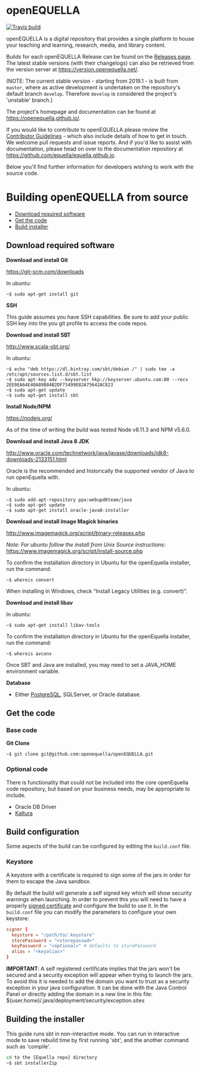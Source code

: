 # openEQUELLA

[![Travis build](https://travis-ci.com/openequella/openEQUELLA.svg?branch=develop)](https://travis-ci.com/openequella/openEQUELLA)

openEQUELLA is a digital repository that provides a single platform to house your teaching and
learning, research, media, and library content.

Builds for each openEQUELLA Release can be found on the [Releases
page](https://github.com/equella/Equella/releases "EQUELLA Releases"). The latest stable versions
(with their changelogs) can also be retrieved from the version server at
<https://version.openequella.net/>.

(NOTE: The current stable version - starting from 2019.1 - is built from `master`, where as active
development is undertaken on the repository's default branch `develop`. Therefore `develop` is
considered the project's 'unstable' branch.)

The project's homepage and documentation can be found at <https://openequella.github.io/>.

If you would like to contribute to openEQUELLA please review the [Contributor
Guidelines](CONTRIBUTING.md) - which also include details of how to get in touch. We welcome pull
requests and issue reports. And if you'd like to assist with documentation, please head on over to
the documentation repository at <https://github.com/equella/equella.github.io>.

Below you'll find further information for developers wishing to work with the source code.

# Building openEQUELLA from source

- [Download required software](#download-required-software)
- [Get the code](#get-the-code)
- [Build installer](#building-the-installer)

## Download required software

**Download and install Git**

<https://git-scm.com/downloads>

In ubuntu:

```
~$ sudo apt-get install git
```

**SSH**

This guide assumes you have SSH capabilities. Be sure to add your public SSH key into the you git profile to access the code repos.

**Download and install SBT**

<http://www.scala-sbt.org/>

In ubuntu:

```
~$ echo "deb https://dl.bintray.com/sbt/debian /" | sudo tee -a /etc/apt/sources.list.d/sbt.list
~$ sudo apt-key adv --keyserver hkp://keyserver.ubuntu.com:80 --recv 2EE0EA64E40A89B84B2DF73499E82A75642AC823
~$ sudo apt-get update
~$ sudo apt-get install sbt
```

**Install Node/NPM**

<https://nodejs.org/>

As of the time of writing the build was tested Node v8.11.3 and NPM v5.6.0.

**Download and install Java 8 JDK**

<http://www.oracle.com/technetwork/java/javase/downloads/jdk8-downloads-2133151.html>

Oracle is the recommended and historically the supported vendor of Java to run openEquella with.

In ubuntu:

```
~$ sudo add-apt-repository ppa:webupd8team/java
~$ sudo apt-get update
~$ sudo apt-get install oracle-java8-installer
```

**Download and install Image Magick binaries**

<http://www.imagemagick.org/script/binary-releases.php>

_Note: For ubuntu follow the install from Unix Source instructions:_
<https://www.imagemagick.org/script/install-source.php>

To confirm the installation directory in Ubuntu for the openEquella installer, run the command:

```
~$ whereis convert
```

When installing in Windows, check “Install Legacy Utilities (e.g. convert)”.

**Download and install libav**

In ubuntu:

```
~$ sudo apt-get install libav-tools
```

To confirm the installation directory in Ubuntu for the openEquella installer, run the command:

```
~$ whereis avconv
```

Once SBT and Java are installed, you may need to set a JAVA_HOME environment variable.

**Database**

- Either [PostgreSQL](https://www.postgresql.org/), SQLServer, or Oracle database.

## Get the code

### Base code

**Git Clone**

```
~$ git clone git@github.com:openequella/openEQUELLA.git
```

### Optional code

There is functionality that could not be included into the core openEquella code repository, but based on your business needs, may be appropriate to include.

- Oracle DB Driver
- [Kaltura](https://github.com/equella/Equella-Kaltura)

## Build configuration

Some aspects of the build can be configured by editing the `build.conf` file.

### Keystore

A keystore with a certificate is required to sign some of the jars in order for them to escape the Java sandbox.

By default the build will generate a self signed key which will show security warnings when launching.
In order to prevent this you will need to have a properly [signed certificate](https://www.digicert.com/code-signing/java-code-signing-guide.htm) and configure the build to use it.
In the `build.conf` file you can modify the parameters to configure your own keystore:

```conf
signer {
  keystore = "/path/to/.keystore"
  storePassword = "<storepasswd>"
  keyPassword = "<optional>" # defaults to storePassword
  alias = "<keyalias>"
}
```

**IMPORTANT**: A self registered certificate implies that the jars won't be secured and a security exception will appear when trying to launch the jars.
To avoid this it is needed to add the domain you want to trust as a security exception in your java configuration.
It can be done with the Java Control Panel or directly adding the domain in a new line in this file:
\${user.home}/.java/deployment/security/exception.sites

## Building the installer

This guide runs sbt in non-interactive mode. You can run in interactive mode to save rebuild time by first running 'sbt', and the another command such as 'compile'.

```bash
cd to the {Equella repo} directory
~$ sbt installerZip
```
